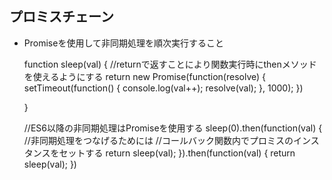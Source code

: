 ## プロミスチェーン

- Promiseを使用して非同期処理を順次実行すること

    function sleep(val) {
      //returnで返すことにより関数実行時にthenメソッドを使えるようにする
      return new Promise(function(resolve) {
        setTimeout(function() {
          console.log(val++);
          resolve(val);
        }, 1000);
      })
    
    }
    
    
    //ES6以降の非同期処理はPromiseを使用する
    sleep(0).then(function(val) {
      //非同期処理をつなげるためには
      //コールバック関数内でプロミスのインスタンスをセットする
      return sleep(val);
    }).then(function(val) {
      return sleep(val);
    })
